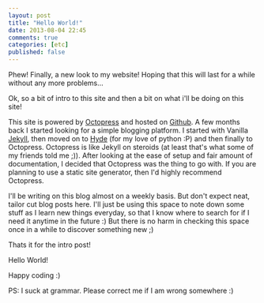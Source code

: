 ```yaml
---
layout: post
title: "Hello World!"
date: 2013-08-04 22:45
comments: true
categories: [etc]
published: false
---
```


Phew! Finally, a new look to my website! Hoping that this will last for a while without any more problems...  

Ok, so a bit of intro to this site and then a bit on what i'll be doing on this site!

<!-- more -->

This site is powered by [Octopress](http://octopress.org) and hosted on [Github](http://github.com). A few months back I started looking for a simple blogging platform. I started with Vanilla [Jekyll](http://jekyllrb.com/), then moved on to [Hyde](http://ringce.com/hyde) (for my love of python :P) and then finally to Octopress. Octopress is like Jekyll on steroids (at least that's what some of my friends told me ;)). After looking at the ease of setup and fair amount of documentation, I decided that Octopress was the thing to go with. If you are planning to use a static site generator, then I'd highly recommend Octopress.

I'll be writing on this blog almost on a weekly basis. But don't expect neat, tailor cut blog posts here. I'll just be using this space to note down some stuff as I learn new things everyday, so that I know where to search for if I need it anytime in the future :) But there is no harm in checking this space once in a while to discover something new ;)

Thats it for the intro post!

Hello World!

Happy coding :)

PS: I suck at grammar. Please correct me if I am wrong somewhere :)
